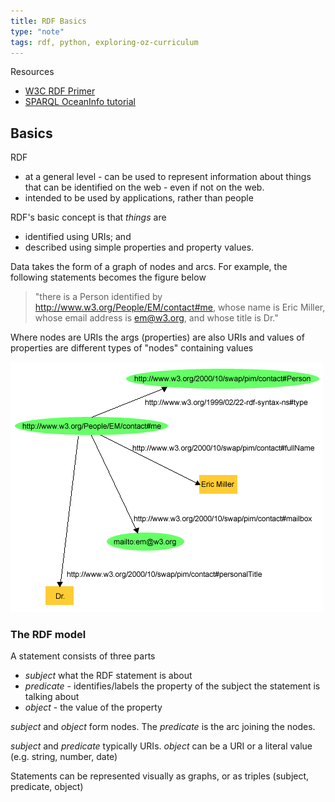 ```yaml
---
title: RDF Basics
type: "note"
tags: rdf, python, exploring-oz-curriculum
---
```




Resources

- [W3C RDF Primer](https://www.w3.org/TR/rdf-primer/)
- [SPARQL OceanInfo tutorial](https://book.oceaninfohub.org/users/query.html)

## Basics

RDF 

- at a general level - can be used to represent information about things that can be identified on the web - even if not on the web.
- intended to be used by applications, rather than people

RDF's basic concept is that _things_ are

- identified using URIs; and
- described using simple properties and property values.

Data takes the form of a graph of nodes and arcs. For example, the following statements becomes the figure below

> "there is a Person identified by http://www.w3.org/People/EM/contact#me, whose name is Eric Miller, whose email address is em@w3.org, and whose title is Dr." 

Where nodes are URIs the args (properties) are also URIs and values of properties are different types of "nodes" containing values

![](images/simpleRDFGraph.png)

### The RDF model

A statement consists of three parts

- _subject_ what the RDF statement is about
- _predicate_ - identifies/labels the property of the subject the statement is talking about
- _object_ - the value of the property

_subject_ and _object_ form nodes. The _predicate_ is the arc joining the nodes.

_subject_ and _predicate_ typically URIs. _object_ can be a URI or a literal value (e.g. string, number, date)

Statements can be represented visually as graphs, or as triples (subject, predicate, object)

